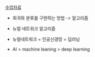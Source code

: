 [수업자료](https://opentutorials.org/module/4966/28965)

- 회귀와 분류를 구현하는 방법 -> 알고리즘
- 뉴럴 네트워크 알고리즘

- 뉴럴네트워크 = 인공신경망 = 딥러닝
- AI > machine leaning > deep learning